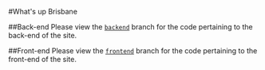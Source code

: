 #What's up Brisbane

##Back-end
Please view the [`backend`](https://github.com/simonghales/whatsupbrisbane/tree/backend) branch for the code pertaining to the back-end of the site.

##Front-end
Please view the [`frontend`](https://github.com/simonghales/whatsupbrisbane/tree/frontend) branch for the code pertaining to the front-end of the site.
